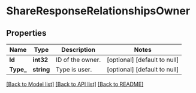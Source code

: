 # ShareResponseRelationshipsOwner

## Properties
Name | Type | Description | Notes
------------ | ------------- | ------------- | -------------
**Id** | **int32** | ID of the owner. | [optional] [default to null]
**Type_** | **string** | Type is user. | [optional] [default to null]

[[Back to Model list]](../README.md#documentation-for-models) [[Back to API list]](../README.md#documentation-for-api-endpoints) [[Back to README]](../README.md)

